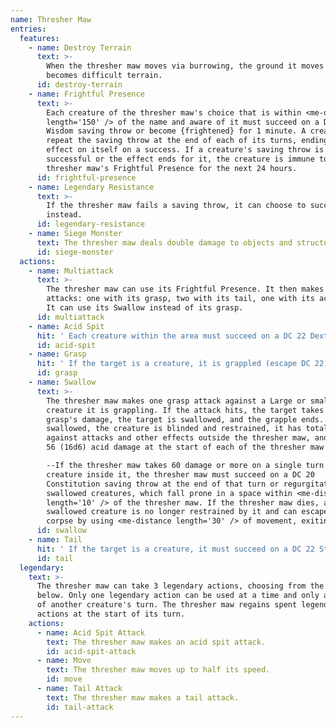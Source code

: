 ```yaml
---
name: Thresher Maw
entries:
  features:
    - name: Destroy Terrain
      text: >-
        When the thresher maw moves via burrowing, the ground it moves through
        becomes difficult terrain.
      id: destroy-terrain
    - name: Frightful Presence
      text: >-
        Each creature of the thresher maw's choice that is within <me-distance
        length='150' /> of the name and aware of it must succeed on a DC 22
        Wisdom saving throw or become {frightened} for 1 minute. A creature can
        repeat the saving throw at the end of each of its turns, ending the
        effect on itself on a success. If a creature's saving throw is
        successful or the effect ends for it, the creature is immune to the
        thresher maw's Frightful Presence for the next 24 hours.
      id: frightful-presence
    - name: Legendary Resistance
      text: >-
        If the thresher maw fails a saving throw, it can choose to succeed
        instead.
      id: legendary-resistance
    - name: Siege Monster
      text: The thresher maw deals double damage to objects and structures.
      id: siege-monster
  actions:
    - name: Multiattack
      text: >-
        The thresher maw can use its Frightful Presence. It then makes four
        attacks: one with its grasp, two with its tail, one with its acid spit.
        It can use its Swallow instead of its grasp.
      id: multiattack
    - name: Acid Spit
      hit: ' Each creature within the area must succeed on a DC 22 Dexterity saving throw, taking 44 (8d10) acid damage on a failed save, or half as much on a successful one'
      id: acid-spit
    - name: Grasp
      hit: ' If the target is a creature, it is grappled (escape DC 22)'
      id: grasp
    - name: Swallow
      text: >-
        The thresher maw makes one grasp attack against a Large or smaller
        creature it is grappling. If the attack hits, the target takes the
        grasp's damage, the target is swallowed, and the grapple ends. While
        swallowed, the creature is blinded and restrained, it has total cover
        against attacks and other effects outside the thresher maw, and it takes
        56 (16d6) acid damage at the start of each of the thresher maw's turns.

        --If the thresher maw takes 60 damage or more on a single turn from a
        creature inside it, the thresher maw must succeed on a DC 20
        Constitution saving throw at the end of that turn or regurgitate all
        swallowed creatures, which fall prone in a space within <me-distance
        length='10' /> of the thresher maw. If the thresher maw dies, a
        swallowed creature is no longer restrained by it and can escape from the
        corpse by using <me-distance length='30' /> of movement, exiting prone.
      id: swallow
    - name: Tail
      hit: ' If the target is a creature, it must succeed on a DC 22 Strength saving throw or be knocked prone'
      id: tail
  legendary:
    text: >-
      The thresher maw can take 3 legendary actions, choosing from the options
      below. Only one legendary action can be used at a time and only at the end
      of another creature's turn. The thresher maw regains spent legendary
      actions at the start of its turn.
    actions:
      - name: Acid Spit Attack
        text: The thresher maw makes an acid spit attack.
        id: acid-spit-attack
      - name: Move
        text: The thresher maw moves up to half its speed.
        id: move
      - name: Tail Attack
        text: The thresher maw makes a tail attack.
        id: tail-attack
---
```

